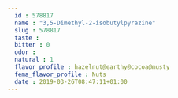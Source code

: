 ```yaml
---
  id : 578817
  name : "3,5-Dimethyl-2-isobutylpyrazine"
  slug : 578817
  taste : 
  bitter : 0
  odor : 
  natural : 1
  flavor_profile : hazelnut@earthy@cocoa@musty
  fema_flavor_profile : Nuts
  date : 2019-03-26T08:47:11+01:00
---
```



